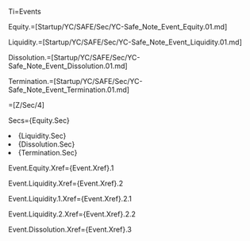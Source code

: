 Ti=Events

Equity.=[Startup/YC/SAFE/Sec/YC-Safe_Note_Event_Equity.01.md]

Liquidity.=[Startup/YC/SAFE/Sec/YC-Safe_Note_Event_Liquidity.01.md]

Dissolution.=[Startup/YC/SAFE/Sec/YC-Safe_Note_Event_Dissolution.01.md]

Termination.=[Startup/YC/SAFE/Sec/YC-Safe_Note_Event_Termination.01.md]

=[Z/Sec/4]

Secs={Equity.Sec}<li>{Liquidity.Sec}<li>{Dissolution.Sec}<li>{Termination.Sec}

Event.Equity.Xref={Event.Xref}.1

Event.Liquidity.Xref={Event.Xref}.2

Event.Liquidity.1.Xref={Event.Xref}.2.1

Event.Liquidity.2.Xref={Event.Xref}.2.2

Event.Dissolution.Xref={Event.Xref}.3